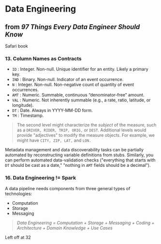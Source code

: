 # Data Engineering

## from _97 Things Every Data Engineer Should Know_
Safari book

### 13. Column Names as Contracts
* `ID` : Integer. Non-null. Unique identifier for an entity. Likely a primary key. 
* `IND` : Binary. Non-null. Indicator of an event occurrence.
* `N` : Integer. Non-null. Non-negative count of quantity of event occurrences.
* `AMT` : Numeric. Summable, continuous “denominator-free” amount.
* `VAL` : Numeric. Not inherently summable (e.g., a rate, ratio, latitude, or longitude).
* `DT` : Date. Always in YYYY-MM-DD form.
* `TM` : Timestamp.

> The second level might characterize the _subject_ of the measure, such as a `DRIVER, RIDER, TRIP,
> ORIG,` or `DEST`. Additional levels would provide "adjectives" to modify the measure objects. For
> example, we might have `CITY, ZIP, LAT,` and `LON.`

Metadata management and data discoverability tasks can be partially automated by reconstructing 
variable definitions from stubs. Similarly, you can perform automated data-validation checks 
("everything that starts with `DT` should be cast as a date," "nothing in `AMT` fields should be 
a decimal").

### 16. Data Engineering != Spark
A data pipeline needs components from three general types of technologies:
* Computation
* Storage
* Messaging

> _Data Engineering = Computation + Storage + Messaging + Coding + Architecture + 
> Domain Knowledge + Use Cases_

Left off at 32
